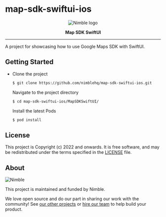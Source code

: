 # map-sdk-swiftui-ios

<p align="center">
  <img alt="Nimble logo" src="https://assets.nimblehq.co/logo/light/logo-light-text-320.png" />
</p>

<p align="center">
  <strong>Map SDK SwiftUI</strong>
</p>

---
A project for showcasing how to use Google Maps SDK with SwiftUI.

## Getting Started

- Clone the project

  ```bash
  $ git clone https://github.com/nimblehq/map-sdk-swiftui-ios.git
  ```

  Navigate to the project directory

  ```bash
  $ cd map-sdk-swiftui-ios/MapSDKSwiftUI/
  ```

  Install the latest Pods

  ```bash
  $ pod install
  ```


## License

This project is Copyright (c) 2022 and onwards. It is free software,
and may be redistributed under the terms specified in the [LICENSE] file.

[LICENSE]: /LICENSE

## About

![Nimble](https://assets.nimblehq.co/logo/dark/logo-dark-text-160.png)

This project is maintained and funded by Nimble.

We love open source and do our part in sharing our work with the community!
See [our other projects][community] or [hire our team][hire] to help build your product.

[community]: https://github.com/nimblehq
[hire]: https://nimblehq.co/
